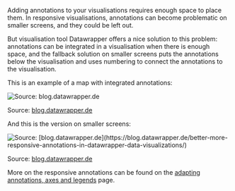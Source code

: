 Adding annotations to your visualisations requires enough space to place them. In responsive visualisations, annotations can become problematic on smaller screens, and they could be left out.

But visualisation tool Datawrapper offers a nice solution to this problem: annotations can be integrated in a visualisation when there is enough space, and the fallback solution on smaller screens puts the annotations below the visualisation and uses numbering to connect the annotations to the visualisation.

This is an example of a map with integrated annotations:

![Source: [blog.datawrapper.de](https://blog.datawrapper.de/better-more-responsive-annotations-in-datawrapper-data-visualizations/)](Text%20annotations%204d77570c409249378ca558ae45eb0d67/datawrapper-annotations-big.png)

Source: [blog.datawrapper.de](https://blog.datawrapper.de/better-more-responsive-annotations-in-datawrapper-data-visualizations/)

And this is the version on smaller screens:

<p class='center'>
<img src='Text%20annotations%204d77570c409249378ca558ae45eb0d67/datawrapper_annotations-small.png' alt='Source: [blog.datawrapper.de](https://blog.datawrapper.de/better-more-responsive-annotations-in-datawrapper-data-visualizations/)' class='max-400' />
</p>

Source: [blog.datawrapper.de](https://blog.datawrapper.de/better-more-responsive-annotations-in-datawrapper-data-visualizations/)

More on the responsive annotations can be found on the <span class='internal-link'>[adapting annotations, axes and legends](adapting-annotations-axes-and-legends)</span> page.